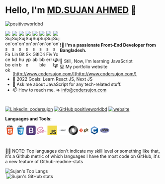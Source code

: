 # Hello, I'm [MD.SUJAN AHMED](http://www.codersujon.com/) 👋
<p align="left"> <img src="https://komarev.com/ghpvc/?username=positiveworldbd&label=Views&color=blue&style=plastic" alt="positiveworldbd" /> </p>
<a href="https://www.facebook.com/codersujon/">
  <img align="left" alt="Sujon's Facebook" width="22px" src="https://cdn.jsdelivr.net/npm/simple-icons@v3/icons/facebook.svg" />
</a>

<a href="https://www.linkedin.com/in/codersujon/">
  <img align="left" alt="Sujon's Linkdein" width="22px" src="https://cdn.jsdelivr.net/npm/simple-icons@v3/icons/linkedin.svg" />
</a>

<a href="https://github.com/positiveworldbd">
  <img align="left" alt="Sujon's Github" width="22px" src="https://cdn.jsdelivr.net/npm/simple-icons@v3/icons/github.svg" />
</a>

<a href="https://secure.skype.com/portal/overview">
  <img align="left" alt="Sujon's Skype" width="22px" src="https://cdn.jsdelivr.net/npm/simple-icons@v3/icons/skype.svg" />
</a>

<a href="https://gitlab.com/codersujon">
  <img align="left" alt="Sujon's Gitlab" width="22px" src="https://cdn.jsdelivr.net/npm/simple-icons@v3/icons/gitlab.svg" />
</a>

<a href="https://dribbble.com/codersujon">
  <img align="left" alt="Sujon's Dribbble" width="22px" src="https://cdn.jsdelivr.net/npm/simple-icons@v3/icons/dribbble.svg" />
</a>

<a href="https://www.fiverr.com/sujon_world">
  <img align="left" alt="Sujon's Fiverr" width="22px" src="https://cdn.jsdelivr.net/npm/simple-icons@v3/icons/fiverr.svg" />
</a>

<a href="https://www.youtube.com/positiveworldbd">
  <img align="left" alt="Sujon's Youtube" width="22px" src="https://cdn.jsdelivr.net/npm/simple-icons@v3/icons/youtube.svg" />
</a>

<br>

#### !👨‍ I'm a passionate Front-End Developer from Bangladesh.
- 🔭 Still, Now, I'm learning JavaScript
- 💻 My portfolio website [http://www.codersujon.com/](http://www.codersujon.com/)
- 🥅 2022 Goals: Learn React JS, Next JS
- 💬 Ask me about JavaScript for any tech-related stuff.
- 📫 How to reach me. => info@codersujon.com
#
[![Linkedin: codersujon](https://img.shields.io/badge/-codersujon-blue?style=flat-square&logo=Linkedin&logoColor=white&link=https://www.linkedin.com/in/codersujon/)](https://www.linkedin.com/in/codersujon/)
[![GitHub positiveworldbd](https://img.shields.io/github/followers/positiveworldbd?label=follow&style=social)](https://github.com/positiveworldbd)
[![website](https://img.shields.io/badge/PortfolioWebsite-codersujon.com-2648ff?style=flat-square&logo=google-chrome)](https://codersujon.com/)

**Languages and Tools:**  

<code><a href="#" target="_blank"><img height="30"  src="https://raw.githubusercontent.com/github/explore/80688e429a7d4ef2fca1e82350fe8e3517d3494d/topics/html/html.png"></a></code>
  <code><a href="#" target="_blank"><img height="30"  src="https://raw.githubusercontent.com/github/explore/80688e429a7d4ef2fca1e82350fe8e3517d3494d/topics/css/css.png"></a></code>
  <code><a href="#" target="_blank"><img height="30"  src="https://raw.githubusercontent.com/github/explore/80688e429a7d4ef2fca1e82350fe8e3517d3494d/topics/bootstrap/bootstrap.png"></a></code>
  <code><a href="#" target="_blank"><img height="30"  src="https://raw.githubusercontent.com/github/explore/80688e429a7d4ef2fca1e82350fe8e3517d3494d/topics/sass/sass.png"></a></code>
  <code><a href="#" target="_blank"><img height="30"  src="https://raw.githubusercontent.com/github/explore/80688e429a7d4ef2fca1e82350fe8e3517d3494d/topics/javascript/javascript.png"></a></code>
  <code><a href="#" target="_blank"><img height="30"  src="https://raw.githubusercontent.com/github/explore/80688e429a7d4ef2fca1e82350fe8e3517d3494d/topics/jquery/jquery.png"></a></code>
  <code><a href="#" target="_blank"><img height="30"  src="https://raw.githubusercontent.com/github/explore/80688e429a7d4ef2fca1e82350fe8e3517d3494d/topics/json/json.png"></a></code>
  <code><a href="#" target="_blank"><img height="30"  src="https://raw.githubusercontent.com/github/explore/80688e429a7d4ef2fca1e82350fe8e3517d3494d/topics/git/git.png"></a></code>
  <code><a href="#" target="_blank"><img height="30"  src="https://raw.githubusercontent.com/github/explore/80688e429a7d4ef2fca1e82350fe8e3517d3494d/topics/c/c.png"></a></code>
  <code><a href="#" target="_blank"><img height="30"  src="https://raw.githubusercontent.com/github/explore/80688e429a7d4ef2fca1e82350fe8e3517d3494d/topics/php/php.png"></a></code>


#

🙌🏼 NOTE: Top languages don't indicate my skill level or something like that, it's a Github metric of which languages I have the most code on GitHub, it's a new feature of Github-readme-stats

 <img align="left" width="300" alt="Sujan's Top Langs" src="https://github-readme-stats.vercel.app/api/top-langs/?username=positiveworldbd&langs_count=8">
 <img align="right" width="500" alt="Sujan's GitHub stats" src="https://github-readme-stats.vercel.app/api?username=positiveworldbd&show_icons=true">
  
  
